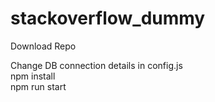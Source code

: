 # stackoverflow_dummy

Download Repo

Change DB connection details in config.js<br />
npm install <br />
npm run start
